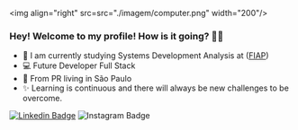 <img align="right" src=src="./imagem/computer.png" width="200"/>
### Hey! Welcome to my profile! How is it going? 👋🥰

- 🚀 I am currently studying Systems Development Analysis at ([FIAP](https://www.fiap.com.br/))
- 💻  Future Developer Full Stack
 - 📍 From PR living in São Paulo
- ✨ Learning is continuous and there will always be new challenges to be overcome.

[![Linkedin Badge](https://img.shields.io/badge/-LinkedIn-blue?style=flat-square&logo=Linkedin&logoColor=white&link=https://www.linkedin.com/in/markomaciell/)](https://www.linkedin.com/in/markomaciell/) ![Instagram Badge](https://img.shields.io/badge/-Instagram-FF0000?style=flat-square&logo=Instagram&logoColor=white&link=[https://www.instagram.com/maciel_marko/)


